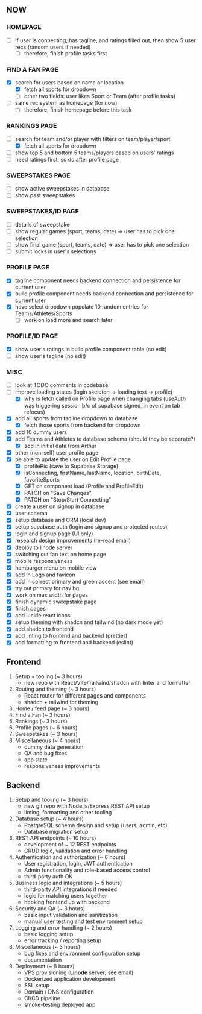 ## NOW

### HOMEPAGE

- [ ] if user is connecting, has tagline, and ratings filled out, then show 5 user recs (random users if needed)
  - [ ] therefore, finish profile tasks first

### FIND A FAN PAGE

- [x] search for users based on name or location
  - [x] fetch all sports for dropdown
  - [ ] other two fields: user likes Sport or Team (after profile tasks)
- [ ] same rec system as homepage (for now)
  - [ ] therefore, finish homepage before this task

### RANKINGS PAGE

- [ ] search for team and/or player with filters on team/player/sport
  - [x] fetch all sports for dropdown
- [ ] show top 5 and bottom 5 teams/players based on users' ratings
- [ ] need ratings first, so do after profile page

### SWEEPSTAKES PAGE

- [ ] show active sweepstakes in database
- [ ] show past sweepstakes

### SWEEPSTAKES/ID PAGE

- [ ] details of sweepstake
- [ ] show regular games (sport, teams, date) => user has to pick one selection
- [ ] show final game (sport, teams, date) => user has to pick one selection
- [ ] submit locks in user's selections

### PROFILE PAGE

- [x] tagline component needs backend connection and persistence for current user
- [x] build profile component needs backend connection and persistence for current user
- [x] have select dropdown populate 10 random entries for Teams/Athletes/Sports
  - [ ] work on load more and search later

### PROFILE/ID PAGE

- [x] show user's ratings in build profile component table (no edit)
- [ ] show user's tagline (no edit)

### MISC

- [ ] look at TODO comments in codebase
- [ ] improve loading states (login skeleton -> loading text -> profile)
  - [x] why is fetch called on Profile page when changing tabs (useAuth was triggering session b/c of supabase signed_in event on tab refocus)
- [x] add all sports from tagline dropdown to database
  - [x] fetch those sports from backend for dropdown
- [x] add 10 dummy users
- [x] add Teams and Athletes to database schema (should they be separate?)
  - [x] add in initial data from Arthur
- [x] other (non-self) user profile page
- [x] be able to update the user on Edit Profile page
  - [x] profilePic (save to Supabase Storage)
  - [x] isConnecting, firstName, lastName, location, birthDate, favoriteSports
  - [x] GET on component load (Profile and ProfileEdit)
  - [x] PATCH on "Save Changes"
  - [x] PATCH on "Stop/Start Connecting"
- [x] create a user on signup in database
- [x] user schema
- [x] setup database and ORM (local dev)
- [x] setup supabase auth (login and signup and protected routes)
- [x] login and signup page (UI only)
- [x] research design improvements (re-read email)
- [x] deploy to linode server
- [x] switching out fan text on home page
- [x] mobile responsiveness
- [x] hamburger menu on mobile view
- [x] add in Logo and favicon
- [x] add in correct primary and green accent (see email)
- [x] try out primary for nav bg
- [x] work on max width for pages
- [x] finish dynamic sweepstake page
- [x] finish pages
- [x] add lucide react icons
- [x] setup theming with shadcn and tailwind (no dark mode yet)
- [x] add shadcn to frontend
- [x] add linting to frontend and backend (prettier)
- [x] add formatting to frontend and backend (eslint)

## Frontend

1. Setup + tooling (~ 3 hours)
   - new repo with React/Vite/Tailwind/shadcn with linter and formatter
2. Routing and theming (~ 3 hours)
   - React router for different pages and components
   - shadcn + tailwind for theming
3. Home / feed page (~ 3 hours)
4. Find a Fan (~ 3 hours)
5. Rankings (~ 3 hours)
6. Profile pages (~ 6 hours)
7. Sweepstakes (~ 3 hours)
8. Miscellaneous (~ 4 hours)
   - dummy data generation
   - QA and bug fixes
   - app state
   - responsiveness improvements

## Backend

1. Setup and tooling (~ 3 hours)
   - new git repo with Node.js/Express REST API setup
   - linting, formatting and other tooling
2. Database setup (~ 4 hours)
   - PostgreSQL schema design and setup (users, admin, etc)
   - Database migration setup
3. REST API endpoints (~ 10 hours)
   - development of ~ 12 REST endpoints
   - CRUD logic, validation and error handling
4. Authentication and authorization (~ 6 hours)
   - User registration, login, JWT authentication
   - Admin functionality and role-based access control
   - third-party auth OK
5. Business logic and integrations (~ 5 hours)
   - third-party API integrations if needed
   - logic for matching users together
   - hooking frontend up with backend
6. Security and QA (~ 3 hours)
   - basic input validation and sanitization
   - manual user testing and test environment setup
7. Logging and error handling (~ 2 hours)
   - basic logging setup
   - error tracking / reporting setup
8. Miscellaneous (~ 3 hours)
   - bug fixes and environment configuration setup
   - documentation
9. Deployment (~ 8 hours)
   - VPS provisioning (**Linode** server; see email)
   - Dockerized application development
   - SSL setup
   - Domain / DNS configuration
   - CI/CD pipeline
   - smoke-testing deployed app
